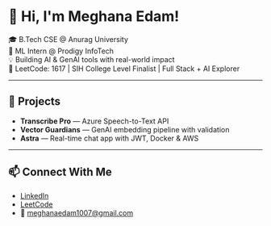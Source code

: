  # 👋 Hi, I'm Meghana Edam!  
  
🎓 B.Tech CSE @ Anurag University     
🧠 ML Intern @ Prodigy InfoTech   
💡 Building AI & GenAI tools with real-world impact   
🎯 LeetCode: 1617 | SIH College Level Finalist | Full Stack + AI Explorer 
   
---

## 🚀 Projects
- **Transcribe Pro** — Azure Speech-to-Text API  
- **Vector Guardians** — GenAI embedding pipeline with validation  
- **Astra** — Real-time chat app with JWT, Docker & AWS

---

## 📫 Connect With Me
- [LinkedIn](https://linkedin.com/in/meghana-edam-849b11300)  
- [LeetCode](https://leetcode.com/Meghsedam/)  
- 📧 meghanaedam1007@gmail.com
